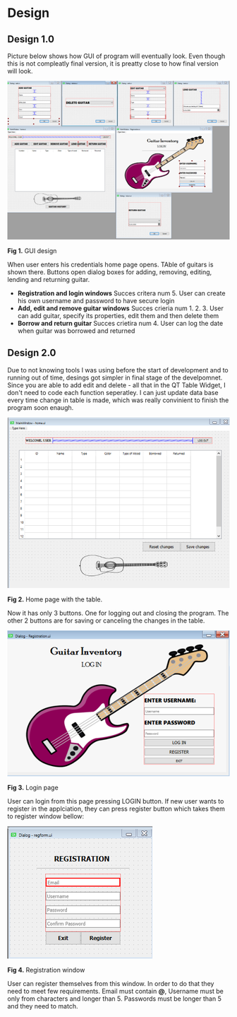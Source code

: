 Design
===================

## Design 1.0
Picture below shows how GUI of program will eventually look. Even though this is not compleatly final version, it is preatty close to how final version will look.

![GUI design](GUIdesign.png)

**Fig 1.** GUI design

When user enters his credentials home page opens. TAble of guitars is shown there. Buttons open dialog boxes for adding, removing, editing, lending and returning guitar.
* **Registration and login windows** Succes critera num 5. User can create his own username and password to have secure login
* **Add, edit and remove guitar windows** Succes crieria num 1. 2. 3. User can add guitar, specify its properties, edit them and then delete them
* **Borrow and return guitar** Succes crietira num 4. User can log the date when guitar was borrowed and returned

## Design 2.0
Due to not knowing tools I was using before the start of development and to running out of time, desings got simpler in final stage of the develpomnet. Since you are able to add edit and delete - all that in the QT Table Widget, I don't need to code each function seperatley. I can just update data base every time change in table is made, which was really convinient to finish the program soon enaugh.

![Home](table.png)

**Fig 2.** Home page with the table.

Now it has only 3 buttons. One for logging out and closing the program. The other 2 buttons are for saving or canceling the changes in the table.

![Login](login.png)

**Fig 3.** Login page

User can login from this page pressing LOGIN button. If new user wants to register in the applciation, they can press register button which takes them to register window bellow:

![Registration](register.png)

**Fig 4.** Registration window

User can register themselves from this window. In order to do that they need to meet few requirements. Email must contain **@**, Username must be only from characters and longer than 5. Passwords must be longer than 5 and they need to match.
